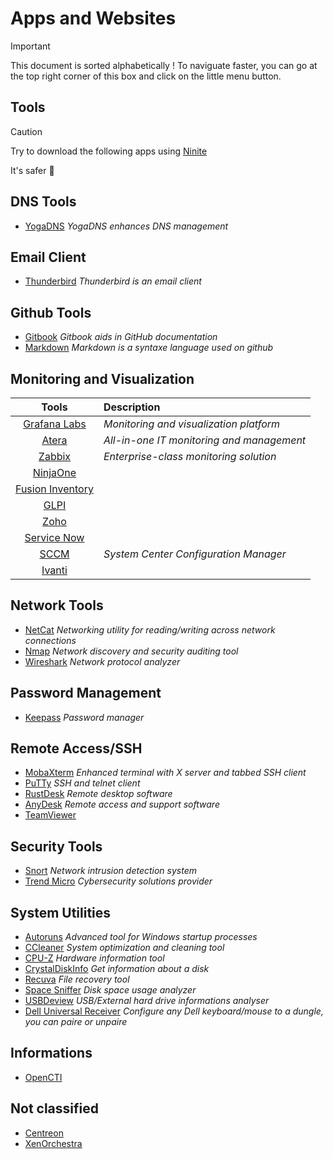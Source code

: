 # Apps and Websites

>[!important]
>This document is sorted alphabetically ! To naviguate faster, you can go at the top right corner of this box and click on the little menu button.

## Tools

>[!Caution]
>Try to download the following apps using [Ninite](https://ninite.com/)
>
>It's safer 🔐

## DNS Tools

- [YogaDNS](https://www.yogadns.com/) *YogaDNS enhances DNS management*

## Email Client

- [Thunderbird](https://www.thunderbird.net/en-US/) *Thunderbird is an email client*

## Github Tools

- [Gitbook](https://www.gitbook.com/) *Gitbook aids in GitHub documentation*
- [Markdown](https://docs.github.com/fr/get-started/writing-on-github/getting-started-with-writing-and-formatting-on-github/basic-writing-and-formatting-syntax) *Markdown is a syntaxe language used on github*

## Monitoring and Visualization

| Tools | Description |
|:------:|:-----------|
| [Grafana Labs](https://grafana.com/) | *Monitoring and visualization platform*
| [Atera](https://www.atera.com/) | *All-in-one IT monitoring and management*
| [Zabbix](https://www.zabbix.com/) | *Enterprise-class monitoring solution*
| [NinjaOne](https://www.ninjaone.com/) |
| [Fusion Inventory](https://fusioninventory.org/) |
| [GLPI](https://glpi-project.org/) |
| [Zoho]() |
| [Service Now](https://www.servicenow.com) |
| [SCCM](https://learn.microsoft.com/en-us/mem/configmgr/core/understand/introduction) | *System Center Configuration Manager* |
| [Ivanti](https://www.ivanti.com/) |

## Network Tools

- [NetCat](https://eternallybored.org/misc/netcat/) *Networking utility for reading/writing across network connections*
- [Nmap](https://nmap.org/) *Network discovery and security auditing tool*
- [Wireshark](https://www.wireshark.org/download.html) *Network protocol analyzer*

## Password Management

- [Keepass](https://keepass.info/) *Password manager*

## Remote Access/SSH

- [MobaXterm](https://mobaxterm.mobatek.net/) *Enhanced terminal with X server and tabbed SSH client*
- [PuTTy](https://www.putty.org/) *SSH and telnet client*
- [RustDesk](https://rustdesk.com/) *Remote desktop software*
- [AnyDesk](https://anydesk.com/en) *Remote access and support software*
- [TeamViewer](https://www.teamviewer.com/en/download/windows/)

## Security Tools

- [Snort](https://snort.org/) *Network intrusion detection system*
- [Trend Micro](https://www.trendmicro.com/en_en/business.html) *Cybersecurity solutions provider*

## System Utilities

- [Autoruns](https://live.sysinternals.com/Autoruns.exe) *Advanced tool for Windows startup processes*
- [CCleaner](https://www.ccleaner.com/) *System optimization and cleaning tool*
- [CPU-Z](https://www.cpuid.com/softwares/cpu-z.html) *Hardware information tool*
- [CrystalDiskInfo](https://crystaldiskinfo.en.uptodown.com/windows) *Get information about a disk*
- [Recuva](http://www.recuva.fr/) *File recovery tool*
- [Space Sniffer](https://spacesniffer.fr.softonic.com/) *Disk space usage analyzer*
- [USBDeview](https://usbdeview.en.softonic.com/) *USB/External hard drive informations analyser*
- [Dell Universal Receiver](https://www.dell.com/support/home/en-us/drivers/driversdetails?driverid=vmrgg) *Configure any Dell keyboard/mouse to a dungle, you can paire or unpaire*

## Informations

- [OpenCTI](https://docs.opencti.io/latest/)

## Not classified

- [Centreon]()
- [XenOrchestra]()

